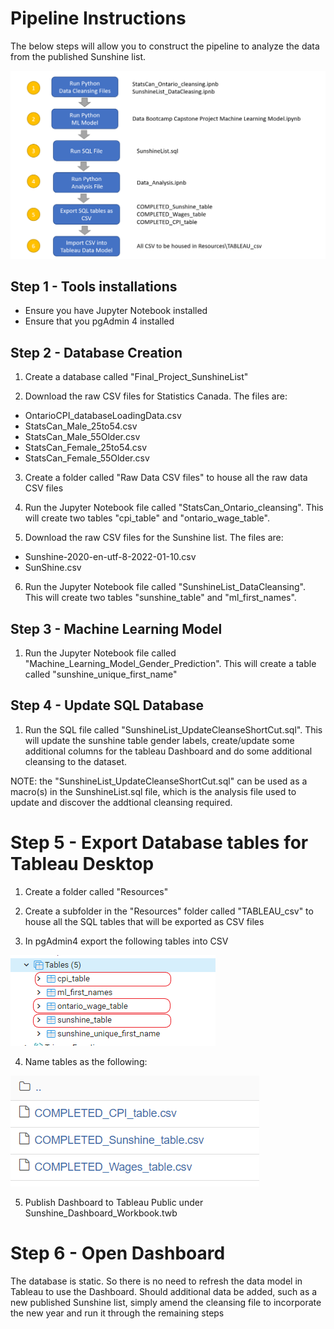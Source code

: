 # **Pipeline Instructions**

The below steps will allow you to construct the pipeline to analyze the data from the published Sunshine list.

![PipelineImage](https://github.com/Shaza-Safi/Final-Project-Sunshine-Segment3/blob/main/Images/PipelineInstructions.PNG)

## Step 1 - Tools installations

- Ensure you have Jupyter Notebook installed
- Ensure that you pgAdmin 4 installed

## Step 2 - Database Creation

1) Create a database called "Final_Project_SunshineList" 

2) Download the raw CSV files for Statistics Canada.
 The files are: 
- OntarioCPI_databaseLoadingData.csv 
- StatsCan_Male_25to54.csv 
- StatsCan_Male_55Older.csv 
- StatsCan_Female_25to54.csv 
- StatsCan_Female_55Older.csv 


3) Create a folder called "Raw Data CSV files" to house all the raw data CSV files 

4) Run the Jupyter Notebook file called "StatsCan_Ontario_cleansing". This will create two tables "cpi_table" and "ontario_wage_table". 

5) Download the raw CSV files for the Sunshine list. 
The files are:
- Sunshine-2020-en-utf-8-2022-01-10.csv 
- SunShine.csv 

6) Run the Jupyter Notebook file called "SunshineList_DataCleansing". This will create two tables "sunshine_table" and "ml_first_names".

## Step 3 - Machine Learning Model

1) Run the Jupyter Notebook file called "Machine_Learning_Model_Gender_Prediction". This will create a table called "sunshine_unique_first_name"

## Step 4 - Update SQL Database

1) Run the SQL file called "SunshineList_UpdateCleanseShortCut.sql". This will update the sunshine table gender labels, create/update some additional columns for the tableau Dashboard and do some additional cleansing to the dataset.

  NOTE: the "SunshineList_UpdateCleanseShortCut.sql" can be used as a macro(s) in the SunshineList.sql file, which is the analysis file used to update and discover the     addtional cleansing required.
  
# Step 5 - Export Database tables for Tableau Desktop

1) Create a folder called "Resources" 

2) Create a subfolder in the "Resources" folder called "TABLEAU_csv" to house all the SQL tables that will be exported as CSV files 

3) In pgAdmin4 export the following tables into CSV 
 
 ![SQLTables](https://github.com/Shaza-Safi/Final-Project-Sunshine-Segment3/blob/main/Images/Pipeline/tables.png)


4) Name tables as the following:

 ![CSVTables](https://github.com/Shaza-Safi/Final-Project-Sunshine-Segment3/blob/main/Images/Pipeline/TableauCSV.png)
 
 5) Publish Dashboard to Tableau Public under Sunshine_Dashboard_Workbook.twb

# Step 6 - Open Dashboard

The database is static. So there is no need to refresh the data model in Tableau to use the Dashboard. Should additional data be added, such as a new published Sunshine list, simply amend the cleansing file to incorporate the new year and run it through the remaining steps

